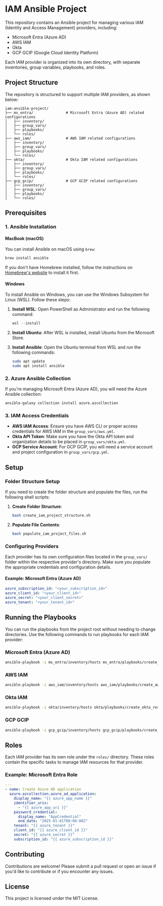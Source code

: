 # IAM Ansible Project

This repository contains an Ansible project for managing various IAM (Identity and Access Management) providers, including:
- Microsoft Entra (Azure AD)
- AWS IAM
- Okta
- GCP GCIP (Google Cloud Identity Platform)

Each IAM provider is organized into its own directory, with separate inventories, group variables, playbooks, and roles.

## Project Structure

The repository is structured to support multiple IAM providers, as shown below:

```plaintext
iam-ansible-project/
├── ms_entra/               # Microsoft Entra (Azure AD) related configurations
│   ├── inventory/
│   ├── group_vars/
│   ├── playbooks/
│   └── roles/
├── aws_iam/                # AWS IAM related configurations
│   ├── inventory/
│   ├── group_vars/
│   ├── playbooks/
│   └── roles/
├── okta/                   # Okta IAM related configurations
│   ├── inventory/
│   ├── group_vars/
│   ├── playbooks/
│   └── roles/
├── gcp_gcip/               # GCP GCIP related configurations
│   ├── inventory/
│   ├── group_vars/
│   ├── playbooks/
│   └── roles/
```

## Prerequisites

### 1. **Ansible Installation**

#### **MacBook (macOS)**

You can install Ansible on macOS using `brew`:

```bash
brew install ansible
```

If you don't have Homebrew installed, follow the instructions on [Homebrew's website](https://brew.sh/) to install it first.

#### **Windows**

To install Ansible on Windows, you can use the Windows Subsystem for Linux (WSL). Follow these steps:

1. **Install WSL**:
   Open PowerShell as Administrator and run the following command:

   ```powershell
   wsl --install
   ```

2. **Install Ubuntu**:
   After WSL is installed, install Ubuntu from the Microsoft Store.

3. **Install Ansible**:
   Open the Ubuntu terminal from WSL and run the following commands:

   ```bash
   sudo apt update
   sudo apt install ansible
   ```

### 2. **Azure Ansible Collection**

If you're managing Microsoft Entra (Azure AD), you will need the Azure Ansible collection:

```bash
ansible-galaxy collection install azure.azcollection
```

### 3. **IAM Access Credentials**

- **AWS IAM Access**: Ensure you have AWS CLI or proper access credentials for AWS IAM in the `group_vars/aws.yml`.
- **Okta API Token**: Make sure you have the Okta API token and organization details to be placed in `group_vars/okta.yml`.
- **GCP Service Account**: For GCP GCIP, you will need a service account and project configuration in `group_vars/gcp.yml`.

## Setup

### Folder Structure Setup
If you need to create the folder structure and populate the files, run the following shell scripts:

1. **Create Folder Structure**:
   ```bash
   bash create_iam_project_structure.sh
   ```

2. **Populate File Contents**:
   ```bash
   bash populate_iam_project_files.sh
   ```

### Configuring Providers

Each provider has its own configuration files located in the `group_vars/` folder within the respective provider's directory. Make sure you populate the appropriate credentials and configuration details.

#### Example: Microsoft Entra (Azure AD)

```yaml
azure_subscription_id: "<your_subscription_id>"
azure_client_id: "<your_client_id>"
azure_secret: "<your_client_secret>"
azure_tenant: "<your_tenant_id>"
```

## Running the Playbooks

You can run the playbooks from the project root without needing to change directories. Use the following commands to run playbooks for each IAM provider:

### Microsoft Entra (Azure AD)

```bash
ansible-playbook -i ms_entra/inventory/hosts ms_entra/playbooks/create_azure_resources.yml
```

### AWS IAM

```bash
ansible-playbook -i aws_iam/inventory/hosts aws_iam/playbooks/create_aws_iam_resources.yml
```

### Okta IAM

```bash
ansible-playbook -i okta/inventory/hosts okta/playbooks/create_okta_resources.yml
```

### GCP GCIP

```bash
ansible-playbook -i gcp_gcip/inventory/hosts gcp_gcip/playbooks/create_gcp_resources.yml
```

## Roles

Each IAM provider has its own role under the `roles/` directory. These roles contain the specific tasks to manage IAM resources for that provider.

### Example: Microsoft Entra Role

```yaml
---
- name: Create Azure AD application
  azure.azcollection.azure_ad_application:
    display_name: "{{ azure_app_name }}"
    identifier_uris:
      - "{{ azure_app_uri }}"
    password_credential:
      display_name: "AppCredential"
      end_date: "2025-01-01T00:00:00Z"
    tenant: "{{ azure_tenant }}"
    client_id: "{{ azure_client_id }}"
    secret: "{{ azure_secret }}"
    subscription_id: "{{ azure_subscription_id }}"
```

## Contributing

Contributions are welcome! Please submit a pull request or open an issue if you'd like to contribute or if you encounter any issues.

## License

This project is licensed under the MIT License.


